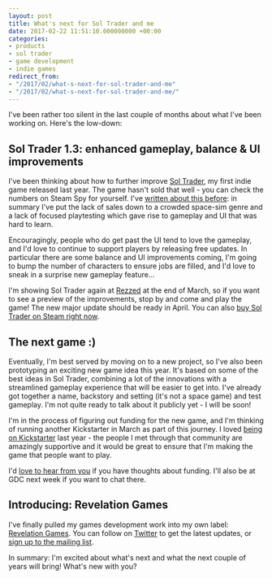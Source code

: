 ```yaml
---
layout: post
title: What's next for Sol Trader and me
date: 2017-02-22 11:51:10.000000000 +00:00
categories:
- products
- sol trader
- game development
- indie games
redirect_from:
- "/2017/02/what-s-next-for-sol-trader-and-me"
- "/2017/02/what-s-next-for-sol-trader-and-me/"
---
```

I've been rather too silent in the last couple of months about what I've been working on. Here's the low-down:

## Sol Trader 1.3: enhanced gameplay, balance &amp; UI improvements

I've been thinking about how to further improve [Sol Trader](http://soltrader.net), my first indie game released last year. The game hasn't sold that well - you can check the numbers on Steam Spy for yourself. I've [written about this before](/2016/06/5-ways-i-screwed-up-sol-traders-launch-a-postmortem/): in summary I've put the lack of sales down to a crowded space-sim genre and a lack of focused playtesting which gave rise to gameplay and UI that was hard to learn.

Encouragingly, people who do get past the UI tend to love the gameplay, and I'd love to continue to support players by releasing free updates. In particular there are some balance and UI improvements coming, I'm going to bump the number of characters to ensure jobs are filled, and I'd love to sneak in a surprise new gameplay feature...

I'm showing Sol Trader again at [Rezzed](https://www.egx.net/rezzed) at the end of March, so if you want to see a preview of the improvements, stop by and come and play the game! The new major update should be ready in April. You can also [buy Sol Trader on Steam right now](http://store.steampowered.com/app/396680).

## The next game :)

Eventually, I'm best served by moving on to a new project, so I've also been prototyping an exciting new game idea this year. It's based on some of the best ideas in Sol Trader, combining a lot of the innovations with a streamlined gameplay experience that will be easier to get into. I've already got together a name, backstory and setting (it's not a space game) and test gameplay. I'm not quite ready to talk about it publicly yet - I will be soon!

I'm in the process of figuring out funding for the new game, and I'm thinking of running another Kickstarter in March as part of this journey. I loved [being on Kickstarter](http://kickstarter.com/projects/chrismdp/sol-trader/) last year - the people I met through that community are amazingly supportive and it would be great to ensure that I'm making the game that people want to play.

I'd [love to hear from you](mailto:chris@revelationgames.co) if you have thoughts about funding. I'll also be at GDC next week if you want to chat there.

## Introducing: Revelation Games

I've finally pulled my games development work into my own label: [Revelation Games](http://revelationgames.co). You can follow on [Twitter](http://twitter.com/revelationga) to get the latest updates, or [sign up to the mailing list](https://confirmsubscription.com/h/r/1458D7D6C263FB37).

In summary: I'm excited about what's next and what the next couple of years will bring! What's new with you?
